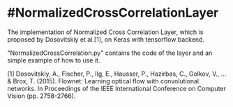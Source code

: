 #NormalizedCrossCorrelationLayer
================================

The implementation of Normalized Cross Correlation Layer, which is proposed by Dosovitskiy et al.[1], on Keras with tensorflow backend. 

"NormalizedCrossCorrelation.py" contains the code of the layer and an simple example of how to use it. 


[1] Dosovitskiy, A., Fischer, P., Ilg, E., Hausser, P., Hazirbas, C., Golkov, V., ... & Brox, T. (2015). Flownet: Learning optical flow with convolutional networks. In Proceedings of the IEEE International Conference on Computer Vision (pp. 2758-2766).
